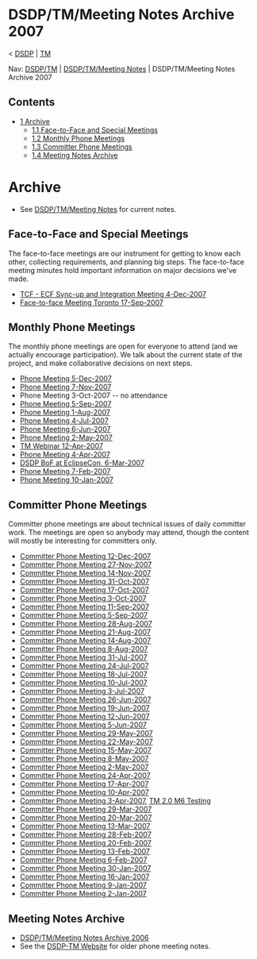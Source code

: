 

DSDP/TM/Meeting Notes Archive 2007
==================================

< [DSDP](/DSDP "DSDP")‎ | [TM](/DSDP/TM "DSDP/TM")

Nav: [DSDP/TM](/DSDP/TM "DSDP/TM") | [DSDP/TM/Meeting Notes](/DSDP/TM/Meeting_Notes "DSDP/TM/Meeting Notes") | DSDP/TM/Meeting Notes Archive 2007

Contents
--------

*   [1 Archive](#Archive)
    *   [1.1 Face-to-Face and Special Meetings](#Face-to-Face-and-Special-Meetings)
    *   [1.2 Monthly Phone Meetings](#Monthly-Phone-Meetings)
    *   [1.3 Committer Phone Meetings](#Committer-Phone-Meetings)
    *   [1.4 Meeting Notes Archive](#Meeting-Notes-Archive)

Archive
=======

*   See [DSDP/TM/Meeting Notes](/DSDP/TM/Meeting_Notes "DSDP/TM/Meeting Notes") for current notes.

Face-to-Face and Special Meetings
---------------------------------

The face-to-face meetings are our instrument for getting to know each other, collecting requirements, and planning big steps. The face-to-face meeting minutes hold important information on major decisions we've made.

*   [TCF - ECF Sync-up and Integration Meeting 4-Dec-2007](/DSDP/TM/TCF_-_ECF_Sync-up_and_Integration_Meeting_4-Dec-2007 "DSDP/TM/TCF - ECF Sync-up and Integration Meeting 4-Dec-2007")
*   [Face-to-face Meeting Toronto 17-Sep-2007](/DSDP/TM/Face-to-face_Meeting_Toronto_17-Sep-2007 "DSDP/TM/Face-to-face Meeting Toronto 17-Sep-2007")

Monthly Phone Meetings
----------------------

The monthly phone meetings are open for everyone to attend (and we actually encourage participation). We talk about the current state of the project, and make collaborative decisions on next steps.

*   [Phone Meeting 5-Dec-2007](/DSDP/TM/Phone_Meeting_5-Dec-2007 "DSDP/TM/Phone Meeting 5-Dec-2007")
*   [Phone Meeting 7-Nov-2007](/DSDP/TM/Phone_Meeting_7-Nov-2007 "DSDP/TM/Phone Meeting 7-Nov-2007")
*   Phone Meeting 3-Oct-2007 -- no attendance
*   [Phone Meeting 5-Sep-2007](/DSDP/TM/Phone_Meeting_5-Sep-2007 "DSDP/TM/Phone Meeting 5-Sep-2007")
*   [Phone Meeting 1-Aug-2007](/DSDP/TM/Phone_Meeting_1-Aug-2007 "DSDP/TM/Phone Meeting 1-Aug-2007")
*   [Phone Meeting 4-Jul-2007](/DSDP/TM/Phone_Meeting_4-Jul-2007 "DSDP/TM/Phone Meeting 4-Jul-2007")
*   [Phone Meeting 6-Jun-2007](/DSDP/TM/Phone_Meeting_6-Jun-2007 "DSDP/TM/Phone Meeting 6-Jun-2007")
*   [Phone Meeting 2-May-2007](/DSDP/TM/Phone_Meeting_2-May-2007 "DSDP/TM/Phone Meeting 2-May-2007")
*   [TM Webinar 12-Apr-2007](https://www.eclipse.org/community/webinars.php#TM)
*   [Phone Meeting 4-Apr-2007](/DSDP/TM/Phone_Meeting_4-Apr-2007 "DSDP/TM/Phone Meeting 4-Apr-2007")
*   [DSDP BoF at EclipseCon, 6-Mar-2007](http://www.eclipsecon.org/2007/index.php?page=sub/&id=4201)
*   [Phone Meeting 7-Feb-2007](/DSDP/TM/Phone_Meeting_7-Feb-2007 "DSDP/TM/Phone Meeting 7-Feb-2007")
*   [Phone Meeting 10-Jan-2007](/DSDP/TM/Phone_Meeting_10-Jan-2007 "DSDP/TM/Phone Meeting 10-Jan-2007")

Committer Phone Meetings
------------------------

Committer phone meetings are about technical issues of daily committer work. The meetings are open so anybody may attend, though the content will mostly be interesting for committers only.

*   [Committer Phone Meeting 12-Dec-2007](/DSDP/TM/Committer_Phone_Meeting_12-Dec-2007 "DSDP/TM/Committer Phone Meeting 12-Dec-2007")
*   [Committer Phone Meeting 27-Nov-2007](/DSDP/TM/Committer_Phone_Meeting_27-Nov-2007 "DSDP/TM/Committer Phone Meeting 27-Nov-2007")
*   [Committer Phone Meeting 14-Nov-2007](/DSDP/TM/Committer_Phone_Meeting_14-Nov-2007 "DSDP/TM/Committer Phone Meeting 14-Nov-2007")
*   [Committer Phone Meeting 31-Oct-2007](/DSDP/TM/Committer_Phone_Meeting_31-Oct-2007 "DSDP/TM/Committer Phone Meeting 31-Oct-2007")
*   [Committer Phone Meeting 17-Oct-2007](/DSDP/TM/Committer_Phone_Meeting_17-Oct-2007 "DSDP/TM/Committer Phone Meeting 17-Oct-2007")
*   [Committer Phone Meeting 3-Oct-2007](/DSDP/TM/Committer_Phone_Meeting_3-Oct-2007 "DSDP/TM/Committer Phone Meeting 3-Oct-2007")
*   [Committer Phone Meeting 11-Sep-2007](/DSDP/TM/Committer_Phone_Meeting_11-Sep-2007 "DSDP/TM/Committer Phone Meeting 11-Sep-2007")
*   [Committer Phone Meeting 5-Sep-2007](/DSDP/TM/Committer_Phone_Meeting_5-Sep-2007 "DSDP/TM/Committer Phone Meeting 5-Sep-2007")
*   [Committer Phone Meeting 28-Aug-2007](/DSDP/TM/Committer_Phone_Meeting_28-Aug-2007 "DSDP/TM/Committer Phone Meeting 28-Aug-2007")
*   [Committer Phone Meeting 21-Aug-2007](/DSDP/TM/Committer_Phone_Meeting_21-Aug-2007 "DSDP/TM/Committer Phone Meeting 21-Aug-2007")
*   [Committer Phone Meeting 14-Aug-2007](/DSDP/TM/Committer_Phone_Meeting_14-Aug-2007 "DSDP/TM/Committer Phone Meeting 14-Aug-2007")
*   [Committer Phone Meeting 8-Aug-2007](/DSDP/TM/Committer_Phone_Meeting_8-Aug-2007 "DSDP/TM/Committer Phone Meeting 8-Aug-2007")
*   [Committer Phone Meeting 31-Jul-2007](/DSDP/TM/Committer_Phone_Meeting_31-Jul-2007 "DSDP/TM/Committer Phone Meeting 31-Jul-2007")
*   [Committer Phone Meeting 24-Jul-2007](/DSDP/TM/Committer_Phone_Meeting_24-Jul-2007 "DSDP/TM/Committer Phone Meeting 24-Jul-2007")
*   [Committer Phone Meeting 18-Jul-2007](/DSDP/TM/Committer_Phone_Meeting_18-Jul-2007 "DSDP/TM/Committer Phone Meeting 18-Jul-2007")
*   [Committer Phone Meeting 10-Jul-2007](/DSDP/TM/Committer_Phone_Meeting_10-Jul-2007 "DSDP/TM/Committer Phone Meeting 10-Jul-2007")
*   [Committer Phone Meeting 3-Jul-2007](/DSDP/TM/Committer_Phone_Meeting_3-Jul-2007 "DSDP/TM/Committer Phone Meeting 3-Jul-2007")
*   [Committer Phone Meeting 26-Jun-2007](/DSDP/TM/Committer_Phone_Meeting_26-Jun-2007 "DSDP/TM/Committer Phone Meeting 26-Jun-2007")
*   [Committer Phone Meeting 19-Jun-2007](/DSDP/TM/Committer_Phone_Meeting_19-Jun-2007 "DSDP/TM/Committer Phone Meeting 19-Jun-2007")
*   [Committer Phone Meeting 12-Jun-2007](/DSDP/TM/Committer_Phone_Meeting_12-Jun-2007 "DSDP/TM/Committer Phone Meeting 12-Jun-2007")
*   [Committer Phone Meeting 5-Jun-2007](/DSDP/TM/Committer_Phone_Meeting_5-Jun-2007 "DSDP/TM/Committer Phone Meeting 5-Jun-2007")
*   [Committer Phone Meeting 29-May-2007](/DSDP/TM/Committer_Phone_Meeting_29-May-2007 "DSDP/TM/Committer Phone Meeting 29-May-2007")
*   [Committer Phone Meeting 22-May-2007](/DSDP/TM/Committer_Phone_Meeting_22-May-2007 "DSDP/TM/Committer Phone Meeting 22-May-2007")
*   [Committer Phone Meeting 15-May-2007](/DSDP/TM/Committer_Phone_Meeting_15-May-2007 "DSDP/TM/Committer Phone Meeting 15-May-2007")
*   [Committer Phone Meeting 8-May-2007](/DSDP/TM/Committer_Phone_Meeting_8-May-2007 "DSDP/TM/Committer Phone Meeting 8-May-2007")
*   [Committer Phone Meeting 2-May-2007](/DSDP/TM/Committer_Phone_Meeting_2-May-2007 "DSDP/TM/Committer Phone Meeting 2-May-2007")
*   [Committer Phone Meeting 24-Apr-2007](/DSDP/TM/Committer_Phone_Meeting_24-Apr-2007 "DSDP/TM/Committer Phone Meeting 24-Apr-2007")
*   [Committer Phone Meeting 17-Apr-2007](/DSDP/TM/Committer_Phone_Meeting_17-Apr-2007 "DSDP/TM/Committer Phone Meeting 17-Apr-2007")
*   [Committer Phone Meeting 10-Apr-2007](/DSDP/TM/Committer_Phone_Meeting_10-Apr-2007 "DSDP/TM/Committer Phone Meeting 10-Apr-2007")
*   [Committer Phone Meeting 3-Apr-2007](/DSDP/TM/Committer_Phone_Meeting_3-Apr-2007 "DSDP/TM/Committer Phone Meeting 3-Apr-2007"), [TM 2.0 M6 Testing](/TM_2.0_M6_Testing "TM 2.0 M6 Testing")
*   [Committer Phone Meeting 29-Mar-2007](/DSDP/TM/Committer_Phone_Meeting_29-Mar-2007 "DSDP/TM/Committer Phone Meeting 29-Mar-2007")
*   [Committer Phone Meeting 20-Mar-2007](/DSDP/TM/Committer_Phone_Meeting_20-Mar-2007 "DSDP/TM/Committer Phone Meeting 20-Mar-2007")
*   [Committer Phone Meeting 13-Mar-2007](/DSDP/TM/Committer_Phone_Meeting_13-Mar-2007 "DSDP/TM/Committer Phone Meeting 13-Mar-2007")
*   [Committer Phone Meeting 28-Feb-2007](/DSDP/TM/Committer_Phone_Meeting_28-Feb-2007 "DSDP/TM/Committer Phone Meeting 28-Feb-2007")
*   [Committer Phone Meeting 20-Feb-2007](/DSDP/TM/Committer_Phone_Meeting_20-Feb-2007 "DSDP/TM/Committer Phone Meeting 20-Feb-2007")
*   [Committer Phone Meeting 13-Feb-2007](/DSDP/TM/Committer_Phone_Meeting_13-Feb-2007 "DSDP/TM/Committer Phone Meeting 13-Feb-2007")
*   [Committer Phone Meeting 6-Feb-2007](/DSDP/TM/Committer_Phone_Meeting_6-Feb-2007 "DSDP/TM/Committer Phone Meeting 6-Feb-2007")
*   [Committer Phone Meeting 30-Jan-2007](/DSDP/TM/Committer_Phone_Meeting_30-Jan-2007 "DSDP/TM/Committer Phone Meeting 30-Jan-2007")
*   [Committer Phone Meeting 16-Jan-2007](/DSDP/TM/Committer_Phone_Meeting_16-Jan-2007 "DSDP/TM/Committer Phone Meeting 16-Jan-2007")
*   [Committer Phone Meeting 9-Jan-2007](/DSDP/TM/Committer_Phone_Meeting_9-Jan-2007 "DSDP/TM/Committer Phone Meeting 9-Jan-2007")
*   [Committer Phone Meeting 2-Jan-2007](/DSDP/TM/Committer_Phone_Meeting_2-Jan-2007 "DSDP/TM/Committer Phone Meeting 2-Jan-2007")

Meeting Notes Archive
---------------------

*   [DSDP/TM/Meeting Notes Archive 2006](/DSDP/TM/Meeting_Notes_Archive_2006 "DSDP/TM/Meeting Notes Archive 2006")
*   See the [DSDP-TM Website](https://www.eclipse.org/dsdp/tm/doc/) for older phone meeting notes.

